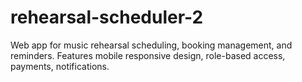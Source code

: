# rehearsal-scheduler-2
Web app for music rehearsal scheduling, booking management, and reminders. Features mobile responsive design, role-based access, payments, notifications.
